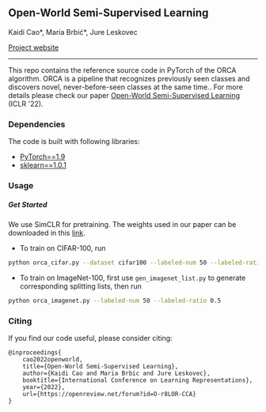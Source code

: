 ## Open-World Semi-Supervised Learning
Kaidi Cao*, Maria Brbić*, Jure Leskovec

[Project website](http://snap.stanford.edu/orca)
_________________

This repo contains the reference source code in PyTorch of the ORCA algorithm. ORCA is a pipeline that recognizes previously seen classes and discovers novel, never-before-seen classes at the same time.. For more details please check our paper [Open-World Semi-Supervised Learning](https://arxiv.org/pdf/2102.03526.pdf) (ICLR '22). 

### Dependencies

The code is built with following libraries:

- [PyTorch==1.9](https://pytorch.org/)
- [sklearn==1.0.1](https://scikit-learn.org/)

### Usage

##### Get Started

We use SimCLR for pretraining. The weights used in our paper can be downloaded in this [link](https://drive.google.com/file/d/19tvqJYjqyo9rktr3ULTp_E33IqqPew0D/view?usp=sharing).

- To train on CIFAR-100, run

```bash
python orca_cifar.py --dataset cifar100 --labeled-num 50 --labeled-ratio 0.5
```

- To train on ImageNet-100, first use ```gen_imagenet_list.py``` to generate corresponding splitting lists, then run

```bash
python orca_imagenet.py --labeled-num 50 --labeled-ratio 0.5
```

### Citing

If you find our code useful, please consider citing:

```
@inproceedings{
    cao2022openworld,
    title={Open-World Semi-Supervised Learning},
    author={Kaidi Cao and Maria Brbic and Jure Leskovec},
    booktitle={International Conference on Learning Representations},
    year={2022},
    url={https://openreview.net/forum?id=O-r8LOR-CCA}
}
```